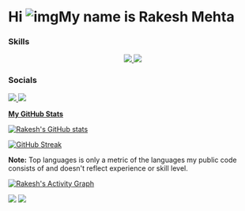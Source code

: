 # Hi ![img](https://user-images.githubusercontent.com/18350557/176309783-0785949b-9127-417c-8b55-ab5a4333674e.gif)My name is Rakesh Mehta
### Skills

<p align="center">
<a href="#">
    <img src="https://skillicons.dev/icons?i=html,css,js,react,php,laravel,mysql,wordpress,bootstrap,tailwind,git,gcp,github,c,cpp,arduino,babel,figma,python,pandas" />
    <img src="https://skillicons.dev/icons?i=html,css,js,react,redux,php,laravel,mysql,wordpress,bootstrap,tailwind,git,gcp,github,c,cpp,babel,figma,python,pandas" />
</a>
</p>

### Socials

<p align="left"> 
<a href="https://www.linkedin.com/in/rakesh-mehta-743a72242/">
<img src="https://skillicons.dev/icons?i=linkedin" />
<a href="https://www.instagram.com/raakeesh07/">
<img src="https://skillicons.dev/icons?i=instagram" />

</p>

<b>My GitHub Stats </b>

![Rakesh's GitHub stats](https://github-readme-stats.vercel.app/api?username=jrRakesh&show_icons=true&theme=radical)

[![GitHub Streak](https://streak-stats.demolab.com?user=jrRakesh&theme=omni)](https://git.io/streak-stats)

<b>Note:</b> Top languages is only a metric of the languages my public code consists of and doesn't reflect experience or skill level.

<a href="https://github.com/jrRakesh-readme-activity-graph"><img alt="Rakesh's Activity Graph" src="https://github-readme-activity-graph.vercel.app/graph/?username=jrRakesh&bg_color=1F222E&color=F8D866&line=F85D7F&point=FFFFFF&hide_border=true" /></a>

![](./profile-3d-contrib/profile-night-green.svg)
![](https://komarev.com/ghpvc/?username=jrRakesh&abbreviated=true)
